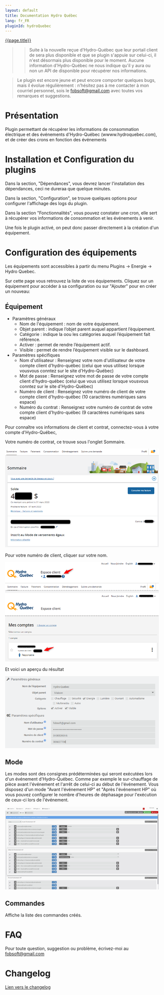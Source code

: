 ```yaml
---
layout: default
title: Documentation Hydro Québec
lang: fr_FR
pluginId: hydroQuebec
---
```


<div id="title">
<a href="../../../{{site.baseurl}}/{{page.pluginId}}/{{page.lang}}">{{page.title}}</a>
</div>

>> Suite à la nouvelle reçue d'Hydro-Québec que leur portail client de sera plus disponible et que se plugin s'appuie sur celui-ci, il n'est désormais plus disponible pour le moment. Aucune information d'Hydro-Québec ne nous indique qu'il y aura ou non un API de disponible pour récupérer nos informations.

> Le plugin est encore jeune et peut encore comporter quelques bugs, mais il évolue régulièrement : n’hésitez pas à me contacter à mon courriel personnel, sois le fobsoft@gmail.com avec toutes vos remarques et suggestions.

# Présentation
Plugin permettant de récupérer les informations de consommation électrique et des événements d'Hydro-Québec (wwww.hydroquebec.com), et de créer des crons en fonction des événements

# Installation et Configuration du plugins

Dans la section, "Dépendances", vous devrez lancer l'installation des dépendances, ceci ne dureraa que quelque minutes.

Dans la section, "Configuration", se trouve quelques options pour configurer l'affichage des logs du plugin.

Dans la section "Fonctionnalités", vous pouvez constater une cron, elle sert à récupérer vos informations de consommation et les événements à venir.

Une fois le plugin activé, on peut donc passer directement à la création d'un équipement.

# Configuration des équipements
Les équipements sont accessibles à partir du menu Plugins → Energie → Hydro Quebec.

Sur cette page vous retrouvez la liste de vos équipements. Cliquez sur un équipement pour accéder à sa configuration ou sur "Ajouter" pour en créer un nouveau:

## Équipement
* Paramètres généraux
  * Nom de l'équipement : nom de votre équipement.
  * Objet parent : indique l’objet parent auquel appartient l’équipement.
  * Catégorie : indique la oou les catégories auquel l’équipement fait référence.
  * Activer : permet de rendre l’équipement actif.
  * Visible : permet de rendre l’équipement visible sur le dashboard.
* Paramètres spécifiques
  * Nom d'utilisateur : Renseignez votre nom d'utilisateur de votre compte client d'hydro-québec (celui que vous utilisez lorsque vousvous conntez sur le site d'Hydro-Québec)
  * Mot de passe : Renseignez votre mot de passe de votre compte client d'hydro-québec (celui que vous utilisez lorsque vousvous conntez sur le site d'Hydro-Québec)
  * Numéro de client : Renseignez votre numéro de client de votre compte client d'hydro-québec (10 caractères numériques sans espace)
  * Numéro du contrat : Renseignez votre numéro de contrat de votre compte client d'hydro-québec (9 caractères numériques sans espace)

Pour connaître vos informations de client et contrat, connectez-vous à votre compte d'Hydro-Québec, 
   
   Votre numéro de contrat, ce trouve sous l'onglet Sommaire.

  ![contrat](../images/contrat.png)

   Pour votre numéro de client, cliquer sur votre nom.

  ![client1](../images/client1.png)
  ![client2](../images/client2.png)

Et voici un aperçu du résultat

![equipement](../images/equipement.png)
  
## Mode
Les modes sont des consignes prédéterminées qui seront exécutées lors d'un événement d'Hydro-Québec. Comme par exemple le sur-chauffage de pièce avant l'événement et l'arrêt de celui-ci au début de l'événement. Vous disposez d'un mode "Avant l'événement HP" et "Après l'événement HP" où vous pouvez configurer le nombre d'heures de déphasage pour l'exécution de ceux-ci lors de l'événement.

![Mode1](../images/Mode1.png)

## Commandes
Affiche la liste des commandes créés.

# FAQ
Pour toute question, suggestion ou problème, écrivez-moi au fobsoft@gmail.com 

# Changelog
[Lien vers le changelog](./changelog.md)
